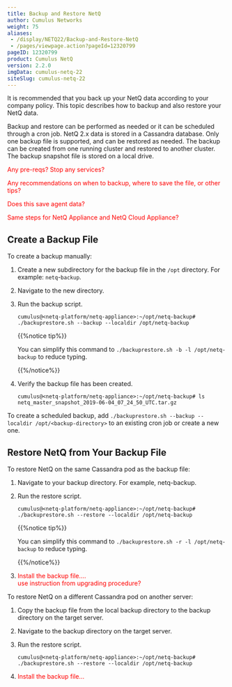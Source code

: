 ```yaml
---
title: Backup and Restore NetQ
author: Cumulus Networks
weight: 75
aliases:
 - /display/NETQ22/Backup-and-Restore-NetQ
 - /pages/viewpage.action?pageId=12320799
pageID: 12320799
product: Cumulus NetQ
version: 2.2.0
imgData: cumulus-netq-22
siteSlug: cumulus-netq-22
---
```

It is recommended that you back up your NetQ data according to your
company policy. This topic describes how to backup and also restore your
NetQ data.

Backup and restore can be performed as needed or it can be scheduled
through a cron job. NetQ 2.x data is stored in a Cassandra database.
Only one backup file is supported, and can be restored as needed. The
backup can be created from one running cluster and restored to another
cluster. The backup snapshot file is stored on a local drive.

<span style="color: #ff0000;"> Any pre-reqs? Stop any services? </span>

<span style="color: #ff0000;"> Any recommendations on when to backup,
where to save the file, or other tips? </span>

<span style="color: #ff0000;"> Does this save agent data? </span>

<span style="color: #ff0000;"> Same steps for NetQ Appliance and NetQ
Cloud Appliance? </span>

## <span>Create a Backup File</span>

To create a backup manually:

1.  Create a new subdirectory for the backup file in the `/opt`
    directory. For example: `netq`-`backup`.

2.  Navigate to the new directory.

3.  Run the backup script.
    
        cumulus@<netq-platform/netq-appliance>:~/opt/netq-backup# ./backuprestore.sh --backup --localdir /opt/netq-backup
    
    {{%notice tip%}}
    
    You can simplify this command to `./backuprestore.sh -b -l
    /opt/netq-backup` to reduce typing.
    
    {{%/notice%}}

4.  Verify the backup file has been created.
    
        cumulus@<netq-platform/netq-appliance>:~/opt/netq-backup# ls
        netq_master_snapshot_2019-06-04_07_24_50_UTC.tar.gz

To create a scheduled backup, add `./backuprestore.sh --backup
--localdir /opt/<backup-directory>` to an existing cron job or create a
new one.

## <span>Restore NetQ from Your Backup File</span>

To restore NetQ on the same Cassandra pod as the backup file:

1.  Navigate to your backup directory. For example, netq-backup.

2.  Run the restore script.
    
        cumulus@<netq-platform/netq-appliance>:~/opt/netq-backup# ./backuprestore.sh --restore --localdir /opt/netq-backup
    
    {{%notice tip%}}
    
    You can simplify this command to `./backuprestore.sh -r -l
    /opt/netq-backup` to reduce typing.
    
    {{%/notice%}}

3.  <span style="color: #ff0000;"> Install the backup file.... </span>  
    <span style="color: #ff0000;"> use instruction from upgrading
    procedure? </span>

To restore NetQ on a different Cassandra pod on another server:

1.  Copy the backup file from the local backup directory to the backup
    directory on the target server.

2.  Navigate to the backup directory on the target server.

3.  Run the restore script.
    
        cumulus@<netq-platform/netq-appliance>:~/opt/netq-backup# ./backuprestore.sh --restore --localdir /opt/netq-backup

4.  <span style="color: #ff0000;"> Install the backup file... </span>

  
[<span style="color: #707070;">
</span>](https://wiki.cumulusnetworks.com/display/N2/Backup+and+Restore)

<article id="html-search-results" class="ht-content" style="display: none;">

</article>

<footer id="ht-footer">

</footer>
